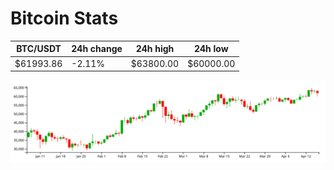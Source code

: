 # Bitcoin Stats

BTC/USDT|24h change|24h high|24h low|
|---|---|---|---|
|$61993.86|-2.11%|$63800.00|$60000.00|

<img src="./chart.svg">
